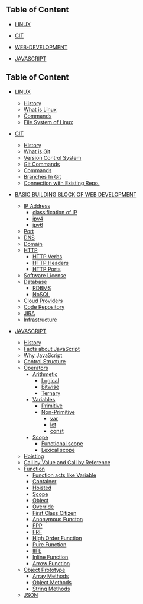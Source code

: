 ## **Table of Content**

- [LINUX](/linux.md)

- [GIT](/git.md)

- [WEB-DEVELOPMENT](/web-development.md)

- [JAVASCRIPT](/javascript.md)


## Table of Content


  - [LINUX](/linux.md)
    - [History]()
    - [What is Linux]()
    - [Commands]()
    - [File System of Linux]()

  - [GIT](/git.md)
    - [History]()
    - [What is Git]()
    - [Version Control System]()
    - [Git Commands]()
	- [Commands]()
	- [Branches In Git]()
	- [Connection with Existing Repo.]()

  - [BASIC BUILDING BLOCK OF WEB DEVELOPMENT](/web-development.md)
    - [IP Address]()
	    - [classification of IP]()
	    - [ipv4]()
	    - [ipv6]()
    - [Port]()
    - [DNS]()
    - [Domain]()
    - [HTTP]()
	    - [HTTP Verbs]()
	    - [HTTP Headers]()
	    - [HTTP Ports]()
    - [Software License]()
    - [Database]()
	    - [RDBMS]()
	    - [NoSQL]()
    - [Cloud Providers]()
    - [Code Repository]()
    - [JIRA]()
    - [Infrastructure]()
	
  - [JAVASCRIPT](/javascript.md)
    - [History]()
    - [Facts about JavaScript]()
    - [Why JavaScript]()
    - [Control Structure]()
    - [Operators]()
	    - [Arithmetic]()
	        - [Logical]()
	        - [Bitwise]()
	        - [Ternary]()
        - [Variables]()
	       - [Primitive]()
	       - [Non-Primitive]()
                - [var]()
                - [let]()
                - [const]()
        - [Scope]()
            - [Functional scope]()
            - [Lexical scope]()
    - [Hoisting]()
    - [Call by Value and Call by Reference]()
    - [Function]()
        - [Function acts like Variable]()
	    - [Container]()
	    - [Hoisted]()
	    - [Scope]()
	    - [Object]()
	    - [Override]()
        - [First Class Citizen]()
        - [Anonymous Functon]()
        - [FPP]()
        - [FRF]()
        - [High Order Function]()
        - [Pure Function]()
        - [IIFE]()
        - [Inline Function]()
        - [Arrow Function]()
    - [Object Prototype]()
	    - [Array Methods]()
	    - [Object Methods]()
	    - [String Methods]()
    - [JSON]()







